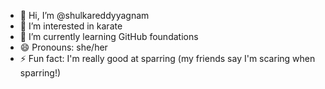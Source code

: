 - 👋 Hi, I’m @shulkareddyyagnam
- 👀 I’m interested in karate 
- 🌱 I’m currently learning GitHub foundations
- 😄 Pronouns: she/her
- ⚡ Fun fact: I'm really good at sparring (my friends say I'm scaring when sparring!)

<!---
shulkareddyyagnam/shulkareddyyagnam is a ✨ special ✨ repository because its `README.md` (this file) appears on your GitHub profile.
You can click the Preview link to take a look at your changes.
--->
